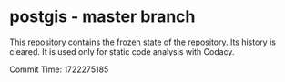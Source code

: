 # postgis - master branch

This repository contains the frozen state of the repository.
Its history is cleared. It is used only for static code
analysis with Codacy.

Commit Time: 1722275185